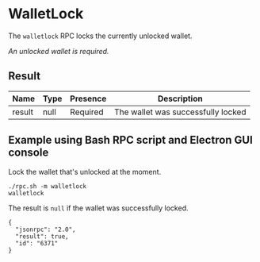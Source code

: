 # WalletLock
The `walletlock` RPC locks the currently unlocked wallet.

_An unlocked wallet is required._

## Result
Name   | Type | Presence | Description
------ | ---- | -------- | -----------------------------------------------------
result | null | Required | The wallet was successfully locked

## Example using Bash RPC script and Electron GUI console
Lock the wallet that's unlocked at the moment.

```
./rpc.sh -m walletlock
walletlock
```

The result is `null` if the wallet was successfully locked.

```
{
  "jsonrpc": "2.0",
  "result": true,
  "id": "6371"
}
```
